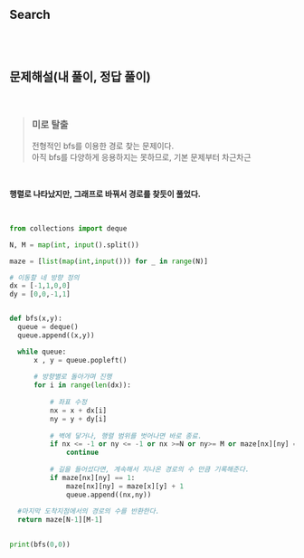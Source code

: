 ## Search   

<br><br>

## 문제해설(내 풀이, 정답 풀이)   
<br>

>### 미로 탈출   
>전형적인 bfs를 이용한 경로 찾는 문제이다.    
>아직 bfs를 다양하게 응용하지는 못하므로, 기본 문제부터 차근차근   

<br>

**행렬로 나타났지만, 그래프로 바꿔서 경로를 찾듯이 풀었다.**   

<br>

```python
from collections import deque

N, M = map(int, input().split())

maze = [list(map(int,input())) for _ in range(N)]

# 이동할 네 방향 정의
dx = [-1,1,0,0]
dy = [0,0,-1,1]


def bfs(x,y):
  queue = deque()
  queue.append((x,y))

  while queue:
      x , y = queue.popleft()
      
      # 방향별로 돌아가며 진행
      for i in range(len(dx)):
      
          # 좌표 수정
          nx = x + dx[i]
          ny = y + dy[i]
          
          # 벽에 닿거나, 행렬 범위를 벗어나면 바로 종료.
          if nx <= -1 or ny <= -1 or nx >=N or ny>= M or maze[nx][ny] == 0:
              continue
          
          # 길을 들어섰다면, 계속해서 지나온 경로의 수 만큼 기록해준다.
          if maze[nx][ny] == 1:
              maze[nx][ny] = maze[x][y] + 1
              queue.append((nx,ny))
  
  #마지막 도착지점에서의 경로의 수를 반환한다.
  return maze[N-1][M-1]
    

print(bfs(0,0))
```
